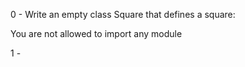 0 - Write an empty class Square that defines a square:

You are not allowed to import any module

1 - 
